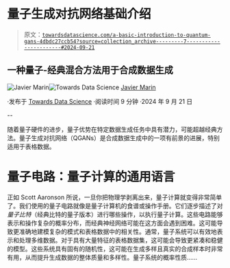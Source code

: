 # 量子生成对抗网络基础介绍

> 原文：[`towardsdatascience.com/a-basic-introduction-to-quantum-gans-4dbdc27ccb54?source=collection_archive---------7-----------------------#2024-09-21`](https://towardsdatascience.com/a-basic-introduction-to-quantum-gans-4dbdc27ccb54?source=collection_archive---------7-----------------------#2024-09-21)

## 一种量子-经典混合方法用于合成数据生成

[](https://javier-marin.medium.com/?source=post_page---byline--4dbdc27ccb54--------------------------------)![Javier Marin](https://javier-marin.medium.com/?source=post_page---byline--4dbdc27ccb54--------------------------------)[](https://towardsdatascience.com/?source=post_page---byline--4dbdc27ccb54--------------------------------)![Towards Data Science](https://towardsdatascience.com/?source=post_page---byline--4dbdc27ccb54--------------------------------) [Javier Marin](https://javier-marin.medium.com/?source=post_page---byline--4dbdc27ccb54--------------------------------)

·发布于 [Towards Data Science](https://towardsdatascience.com/?source=post_page---byline--4dbdc27ccb54--------------------------------) ·阅读时间 9 分钟 ·2024 年 9 月 21 日

--

随着量子硬件的进步，量子优势在特定数据生成任务中具有潜力，可能超越经典方法。量子生成对抗网络（QGANs）是合成数据生成中的一项有前景的进展，特别适用于表格数据。

# 量子电路：量子计算的通用语言

正如 Scott Aaronson 所说，一旦你把物理学剥离出来，量子计算就变得非常简单了。我们使用的量子电路就像是量子计算机的食谱或操作手册。它们逐步描述了对*量子比特*（经典比特的量子版本）进行哪些操作，以执行量子计算。这些电路能够表示和操作复杂的概率分布，而经典神经网络可能在这方面会遇到困难。这可能导致更准确地建模复杂的模式和表格数据中的相关性。通常，量子系统可以有效地表示和处理多维数据。对于具有大量特征的表格数据集，这可能会导致更紧凑和稳健的模型。这些系统具有固有的随机性，这可能在生成多样且真实的合成样本时非常有用，从而提升生成数据的整体质量和多样性。量子系统的概率性质……
